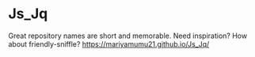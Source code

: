 # Js_Jq
Great repository names are short and memorable. Need inspiration? How about friendly-sniffle?
https://mariyamumu21.github.io/Js_Jq/

